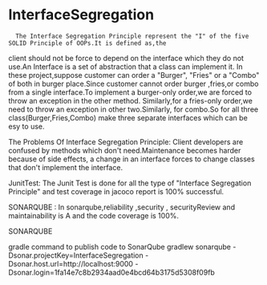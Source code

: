 # InterfaceSegregation
     
      The Interface Segregation Principle represent the "I" of the five SOLID Principle of OOPs.It is defined as,the
client should not be force to depend on the interface which they do not use.An Interface is a set of abstraction that a
class can implement it.
       In these project,suppose customer can order a "Burger", "Fries" or a "Combo" of both in burger place.Since  customer
cannot order burger ,fries,or combo from a single interface.To implement a burger-only order,we are forced to throw an 
exception in the other method. Similarly,for a fries-only order,we need to throw an exception in other two.Similarly,
for combo.So for all three class(Burger,Fries,Combo) make three separate interfaces which can be esy to use.

The Problems Of Interface Segregation Principle:
       Client developers are confused by methods which don't need.Maintenance becomes harder because of side effects,
a  change in an interface forces to change classes that don't implement the interface.
   
JunitTest:
     The Junit Test is done for all the type of "Interface Segregation Principle" and test coverage in jacoco report is 100% 
successful.

       
  SONARQUBE :
          In sonarqube,reliability ,security , securityReview and maintainability is A and 
the code coverage is 100%. 


SONARQUBE 

gradle command to publish code to SonarQube
gradlew sonarqube 
  -Dsonar.projectKey=InterfaceSegregation 
  -Dsonar.host.url=http://localhost:9000 
  -Dsonar.login=1fa14e7c8b2934aad0e4bcd64b3175d5308f09fb